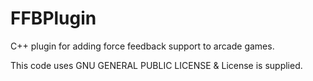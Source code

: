 # FFBPlugin

C++ plugin for adding force feedback support to arcade games.

This code uses GNU GENERAL PUBLIC LICENSE & License is supplied.
